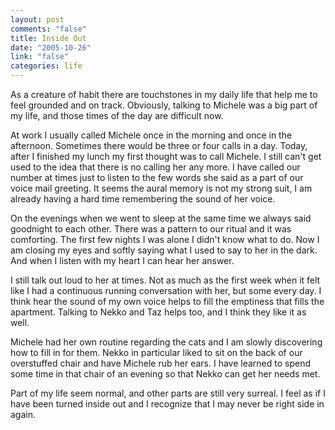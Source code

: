 ```yaml
--- 
layout: post
comments: "false"
title: Inside Out
date: "2005-10-26"
link: "false"
categories: life
---
```

As a creature of habit there are touchstones in my daily life that help me to feel grounded and on track. Obviously, talking to Michele was a big part of my life, and those times of the day are difficult now.

At work I usually called Michele once in the morning and once in the afternoon. Sometimes there would be three or four calls in a day. Today, after I finished my lunch my first thought was to call Michele. I still can't get used to the idea that there is no calling her any more. I have called our number at times just to listen to the few words she said as a part of our voice mail greeting. It seems the aural memory is not my strong suit, I am already having a hard time remembering the sound of her voice.

On the evenings when we went to sleep at the same time we always said goodnight to each other. There was a pattern to our ritual and it was comforting. The first few nights I was alone I didn't know what to do. Now I am closing my eyes and softly saying what I used to say to her in the dark. And when I listen with my heart I can hear her answer.

I still talk out loud to her at times. Not as much as the first week when it felt like I had a continuous running conversation with her, but some every day. I think hear the sound of my own voice helps to fill the emptiness that fills the apartment. Talking to Nekko and Taz helps too, and I think they like it as well.

Michele had her own routine regarding the cats and I am slowly discovering how to fill in for them. Nekko in particular liked to sit on the back of our overstuffed chair and have Michele rub her ears. I have learned to spend some time in that chair of an evening so that Nekko can get her needs met.

Part of my life seem normal, and other parts are still very surreal. I feel as if I have been turned inside out and I recognize that I may never be right side in again.
